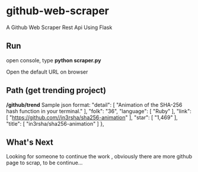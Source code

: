 # github-web-scraper
A Github Web Scraper Rest Api Using Flask

## Run
open console, type **python scraper.py**

Open the default URL on browser 


## Path (get trending project)

 **/github/trend**
 Sample json format:
 "detail": [
        "Animation of the SHA-256 hash function in your terminal."
      ], 
      "folk": "36", 
      "language": [
        "Ruby"
      ], 
      "link": [
        "https://github.com//in3rsha/sha256-animation"
      ], 
      "star": [
        "1,469"
      ], 
      "title": [
        "in3rsha/sha256-animation"
      ]
    }, 
    
## What's Next 
Looking for someone to continue the work , obviously there are more github page to scrap, to be continue...
